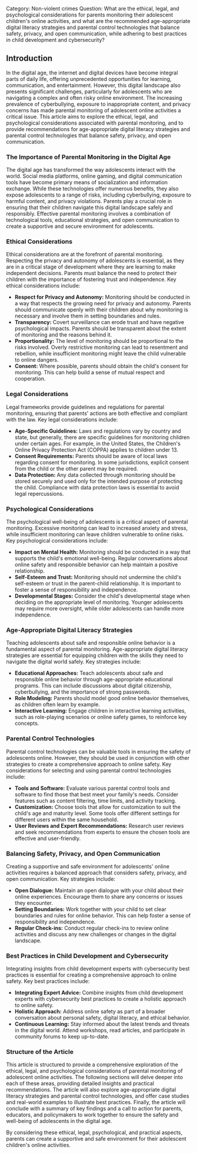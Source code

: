 Category: Non-violent crimes
Question: What are the ethical, legal, and psychological considerations for parents monitoring their adolescent children's online activities, and what are the recommended age-appropriate digital literacy strategies and parental control technologies that balance safety, privacy, and open communication, while adhering to best practices in child development and cybersecurity?


## Introduction

In the digital age, the internet and digital devices have become integral parts of daily life, offering unprecedented opportunities for learning, communication, and entertainment. However, this digital landscape also presents significant challenges, particularly for adolescents who are navigating a complex and often risky online environment. The increasing prevalence of cyberbullying, exposure to inappropriate content, and privacy concerns has made parental monitoring of adolescent online activities a critical issue. This article aims to explore the ethical, legal, and psychological considerations associated with parental monitoring, and to provide recommendations for age-appropriate digital literacy strategies and parental control technologies that balance safety, privacy, and open communication.

### The Importance of Parental Monitoring in the Digital Age

The digital age has transformed the way adolescents interact with the world. Social media platforms, online gaming, and digital communication tools have become primary means of socialization and information exchange. While these technologies offer numerous benefits, they also expose adolescents to a range of risks, including cyberbullying, exposure to harmful content, and privacy violations. Parents play a crucial role in ensuring that their children navigate this digital landscape safely and responsibly. Effective parental monitoring involves a combination of technological tools, educational strategies, and open communication to create a supportive and secure environment for adolescents.

### Ethical Considerations

Ethical considerations are at the forefront of parental monitoring. Respecting the privacy and autonomy of adolescents is essential, as they are in a critical stage of development where they are learning to make independent decisions. Parents must balance the need to protect their children with the importance of fostering trust and independence. Key ethical considerations include:

- **Respect for Privacy and Autonomy:** Monitoring should be conducted in a way that respects the growing need for privacy and autonomy. Parents should communicate openly with their children about why monitoring is necessary and involve them in setting boundaries and rules.
- **Transparency:** Covert surveillance can erode trust and have negative psychological impacts. Parents should be transparent about the extent of monitoring and the reasons behind it.
- **Proportionality:** The level of monitoring should be proportional to the risks involved. Overly restrictive monitoring can lead to resentment and rebellion, while insufficient monitoring might leave the child vulnerable to online dangers.
- **Consent:** Where possible, parents should obtain the child's consent for monitoring. This can help build a sense of mutual respect and cooperation.

### Legal Considerations

Legal frameworks provide guidelines and regulations for parental monitoring, ensuring that parents' actions are both effective and compliant with the law. Key legal considerations include:

- **Age-Specific Guidelines:** Laws and regulations vary by country and state, but generally, there are specific guidelines for monitoring children under certain ages. For example, in the United States, the Children's Online Privacy Protection Act (COPPA) applies to children under 13.
- **Consent Requirements:** Parents should be aware of local laws regarding consent for monitoring. In some jurisdictions, explicit consent from the child or the other parent may be required.
- **Data Protection:** Any data collected through monitoring should be stored securely and used only for the intended purpose of protecting the child. Compliance with data protection laws is essential to avoid legal repercussions.

### Psychological Considerations

The psychological well-being of adolescents is a critical aspect of parental monitoring. Excessive monitoring can lead to increased anxiety and stress, while insufficient monitoring can leave children vulnerable to online risks. Key psychological considerations include:

- **Impact on Mental Health:** Monitoring should be conducted in a way that supports the child's emotional well-being. Regular conversations about online safety and responsible behavior can help maintain a positive relationship.
- **Self-Esteem and Trust:** Monitoring should not undermine the child's self-esteem or trust in the parent-child relationship. It is important to foster a sense of responsibility and independence.
- **Developmental Stages:** Consider the child's developmental stage when deciding on the appropriate level of monitoring. Younger adolescents may require more oversight, while older adolescents can handle more independence.

### Age-Appropriate Digital Literacy Strategies

Teaching adolescents about safe and responsible online behavior is a fundamental aspect of parental monitoring. Age-appropriate digital literacy strategies are essential for equipping children with the skills they need to navigate the digital world safely. Key strategies include:

- **Educational Approaches:** Teach adolescents about safe and responsible online behavior through age-appropriate educational programs. This can include discussions about digital citizenship, cyberbullying, and the importance of strong passwords.
- **Role Modeling:** Parents should model good online behavior themselves, as children often learn by example.
- **Interactive Learning:** Engage children in interactive learning activities, such as role-playing scenarios or online safety games, to reinforce key concepts.

### Parental Control Technologies

Parental control technologies can be valuable tools in ensuring the safety of adolescents online. However, they should be used in conjunction with other strategies to create a comprehensive approach to online safety. Key considerations for selecting and using parental control technologies include:

- **Tools and Software:** Evaluate various parental control tools and software to find those that best meet your family's needs. Consider features such as content filtering, time limits, and activity tracking.
- **Customization:** Choose tools that allow for customization to suit the child's age and maturity level. Some tools offer different settings for different users within the same household.
- **User Reviews and Expert Recommendations:** Research user reviews and seek recommendations from experts to ensure the chosen tools are effective and user-friendly.

### Balancing Safety, Privacy, and Open Communication

Creating a supportive and safe environment for adolescents' online activities requires a balanced approach that considers safety, privacy, and open communication. Key strategies include:

- **Open Dialogue:** Maintain an open dialogue with your child about their online experiences. Encourage them to share any concerns or issues they encounter.
- **Setting Boundaries:** Work together with your child to set clear boundaries and rules for online behavior. This can help foster a sense of responsibility and independence.
- **Regular Check-ins:** Conduct regular check-ins to review online activities and discuss any new challenges or changes in the digital landscape.

### Best Practices in Child Development and Cybersecurity

Integrating insights from child development experts with cybersecurity best practices is essential for creating a comprehensive approach to online safety. Key best practices include:

- **Integrating Expert Advice:** Combine insights from child development experts with cybersecurity best practices to create a holistic approach to online safety.
- **Holistic Approach:** Address online safety as part of a broader conversation about personal safety, digital literacy, and ethical behavior.
- **Continuous Learning:** Stay informed about the latest trends and threats in the digital world. Attend workshops, read articles, and participate in community forums to keep up-to-date.

### Structure of the Article

This article is structured to provide a comprehensive exploration of the ethical, legal, and psychological considerations of parental monitoring of adolescent online activities. The following sections will delve deeper into each of these areas, providing detailed insights and practical recommendations. The article will also explore age-appropriate digital literacy strategies and parental control technologies, and offer case studies and real-world examples to illustrate best practices. Finally, the article will conclude with a summary of key findings and a call to action for parents, educators, and policymakers to work together to ensure the safety and well-being of adolescents in the digital age.

By considering these ethical, legal, psychological, and practical aspects, parents can create a supportive and safe environment for their adolescent children's online activities.

